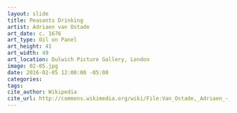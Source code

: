 ```yaml
---
layout: slide
title: Peasants Drinking
artist: Adriaen van Ostade
art_date: c. 1676
art_type: Oil on Panel
art_height: 41
art_width: 49
art_location: Dulwich Picture Gallery, London
image: 02-05.jpg
date: 2016-02-05 12:00:00 -05:00
categories:
tags:
cite_author: Wikipedia
cite_url: http://commons.wikimedia.org/wiki/File:Van_Ostade,_Adriaen_-_Peasants_drinking_-_Google_Art_Project.jpg
---
```

